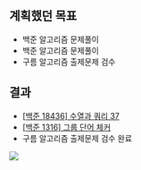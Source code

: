 ## 계획했던 목표
- 백준 알고리즘 문제풀이
- 백준 알고리즘 문제풀이
- 구름 알고리즘 출제문제 검수

## 결과
- [[백준 18436] 수열과 쿼리 37](https://blog.naver.com/kerochuu/222132565275)
- [[백준 1316] 그룹 단어 체커](https://blog.naver.com/kerochuu/222132561755)
- 구름 알고리즘 출제문제 검수 완료
<img src="https://github.com/Road-of-CODEr/stupid-week/blob/kerochuu/2020/11/week1/kerochuu/goorm.png">